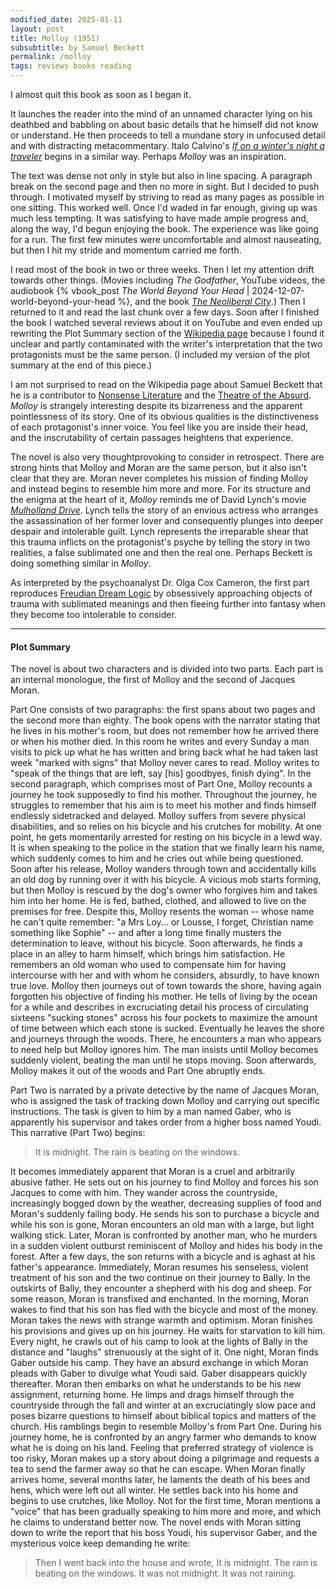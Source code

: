 ```yaml
---
modified_date: 2025-01-11
layout: post
title: Molloy (1951)
subsubtitle: by Samuel Beckett
permalink: /molloy
tags: reviews books reading
---
```


I almost quit this book as soon as I began it.
<!--more-->
It launches the reader into the mind of an unnamed character lying on his deathbed and babbling on about basic details that he himself did not know or understand.
He then proceeds to tell a mundane story in unfocused detail and with distracting metacommentary.
Italo Calvino's [_If on a winter's night a traveler_](https://en.wikipedia.org/wiki/If_on_a_winter's_night_a_traveler) begins in a similar way.
Perhaps _Molloy_ was an inspiration.

The text was dense not only in style but also in line spacing.
A paragraph break on the second page and then no more in sight.
But I decided to push through.
I motivated myself by striving to read as many pages as possible in one sitting.
This worked well.
Once I'd waded in far enough, giving up was much less tempting.
It was satisfying to have made ample progress and, along the way, I'd begun enjoying the book.
The experience was like going for a run.
The first few minutes were uncomfortable and almost nauseating, but then I hit my stride and momentum carried me forth.

I read most of the book in two or three weeks.
Then I let my attention drift towards other things.
(Movies including _The Godfather_, YouTube videos, the audiobook {% vbook_post _The World Beyond Your Head_ | 2024-12-07-world-beyond-your-head %}, and the book [_The Neoliberal City_](https://www.cornellpress.cornell.edu/book/9780801473036/the-neoliberal-city/).)
Then I returned to it and read the last chunk over a few days.
Soon after I finished the book I watched several reviews about it on YouTube and even ended up rewriting the Plot Summary section of the [Wikipedia page](https://en.wikipedia.org/wiki/Molloy_(novel)) because I found it unclear and partly contaminated with the writer's interpretation that the two protagonists must be the same person.
(I included my version of the plot summary at the end of this piece.)

I am not surprised to read on the Wikipedia page about Samuel Beckett that he is a contributor to [Nonsense Literature](https://en.wikipedia.org/wiki/Literary_nonsense) and the [Theatre of the Absurd](https://en.wikipedia.org/wiki/Theatre_of_the_absurd).
_Molloy_ is strangely interesting despite its bizarreness and the apparent pointlessness of its story.
One of its obvious qualities is the distinctiveness of each protagonist's inner voice.
You feel like you are inside their head, and the inscrutability of certain passages heightens that experience.

The novel is also very thoughtprovoking to consider in retrospect.
There are strong hints that Molloy and Moran are the same person, but it also isn't clear that they are.
Moran never completes his mission of finding Molloy and instead begins to resemble him more and more.
For its structure and the enigma at the heart of it, _Molloy_ reminds me of David Lynch's movie [_Mulholland Drive_](https://en.wikipedia.org/wiki/Mulholland_Drive_(film)).
Lynch tells the story of an envious actress who arranges the assassination of her former lover and consequently plunges into deeper despair and intolerable guilt.
Lynch represents the irreparable shear that this trauma inflicts on the protagonist's psyche by telling the story in two realities, a false sublimated one and then the real one.
Perhaps Beckett is doing something similar in _Molloy_.

As interpreted by the psychoanalyst Dr. Olga Cox Cameron, the first part reproduces [Freudian Dream Logic](https://en.wikipedia.org/wiki/The_Interpretation_of_Dreams?oldformat=true) by obsessively approaching objects of trauma with sublimated meanings and then fleeing further into fantasy when they become too intolerable to consider.

---

#### Plot Summary

The novel is about two characters and is divided into two parts. Each part is an internal monologue, the first of Molloy and the second of Jacques Moran.

Part One consists of two paragraphs: the first spans about two pages and the second more than eighty. The book opens with the narrator stating that he lives in his mother's room, but does not remember how he arrived there or when his mother died. In this room he writes and every Sunday a man visits to pick up what he has written and bring back what he had taken last week "marked with signs" that Molloy never cares to read. Molloy writes to "speak of the things that are left, say [his] goodbyes, finish dying". In the second paragraph, which comprises most of Part One, Molloy recounts a journey he took supposedly to find his mother. Throughout the journey, he struggles to remember that his aim is to meet his mother and finds himself endlessly sidetracked and delayed. Molloy suffers from severe physical disabilities, and so relies on his bicycle and his crutches for mobility. At one point, he gets momentarily arrested for resting on his bicycle in a lewd way. It is when speaking to the police in the station that we finally learn his name, which suddenly comes to him and he cries out while being questioned. Soon after his release, Molloy wanders through town and accidentally kills an old dog by running over it with his bicycle. A vicious mob starts forming, but then Molloy is rescued by the dog's owner who forgives him and takes him into her home. He is fed, bathed, clothed, and allowed to live on the premises for free. Despite this, Molloy resents the woman -- whose name he can't quite remember: "a Mrs Loy... or Lousse, I forget, Christian name something like Sophie" -- and after a long time finally musters the determination to leave, without his bicycle. Soon afterwards, he finds a place in an alley to harm himself, which brings him satisfaction. He remembers an old woman who used to compensate him for having intercourse with her and with whom he considers, absurdly, to have known true love. Molloy then journeys out of town towards the shore, having again forgotten his objective of finding his mother. He tells of living by the ocean for a while and describes in excruciating detail his process of circulating sixteens "sucking stones" across his four pockets to maximize the amount of time between which each stone is sucked. Eventually he leaves the shore and journeys through the woods. There, he encounters a man who appears to need help but Molloy ignores him. The man insists until Molloy becomes suddenly violent, beating the man until he stops moving. Soon afterwards, Molloy makes it out of the woods and Part One abruptly ends.

Part Two is narrated by a private detective by the name of Jacques Moran, who is assigned the task of tracking down Molloy and carrying out specific instructions. The task is given to him by a man named Gaber, who is apparently his supervisor and takes order from a higher boss named Youdi. This narrative (Part Two) begins:

> It is midnight. The rain is beating on the windows.

It becomes immediately apparent that Moran is a cruel and arbitrarily abusive father. He sets out on his journey to find Molloy and forces his son Jacques to come with him. They wander across the countryside, increasingly bogged down by the weather, decreasing supplies of food and Moran's suddenly failing body. He sends his son to purchase a bicycle and while his son is gone, Moran encounters an old man with a large, but light walking stick. Later, Moran is confronted by another man, who he murders in a sudden violent outburst reminiscent of Molloy and hides his body in the forest. After a few days, the son returns with a bicycle and is aghast at his father's appearance. Immediately, Moran resumes his senseless, violent treatment of his son and the two continue on their journey to Bally. In the outskirts of Bally, they encounter a shepherd with his dog and sheep. For some reason, Moran is transfixed and enchanted. In the morning, Moran wakes to find that his son has fled with the bicycle and most of the money. Moran takes the news with strange warmth and optimism. Moran finishes his provisions and gives up on his journey. He waits for starvation to kill him. Every night, he crawls out of his camp to look at the lights of Bally in the distance and "laughs" strenuously at the sight of it. One night, Moran finds Gaber outside his camp. They have an absurd exchange in which Moran pleads with Gaber to divulge what Youdi said. Gaber disappears quickly thereafter. Moran then embarks on what he understands to be his new assignment, returning home. He limps and drags himself through the countryside through the fall and winter at an excruciatingly slow pace and poses bizarre questions to himself about biblical topics and matters of the church. His ramblings begin to resemble Molloy's from Part One. During his journey home, he is confronted by an angry farmer who demands to know what he is doing on his land. Feeling that preferred strategy of violence is too risky, Moran makes up a story about doing a pilgrimage and requests a tea to send the farmer away so that he can escape. When Moran finally arrives home, several months later, he laments the death of his bees and hens, which were left out all winter. He settles back into his home and begins to use crutches, like Molloy. Not for the first time, Moran mentions a "voice" that has been gradually speaking to him more and more, and which he claims to understand better now. The novel ends with Moran sitting down to write the report that his boss Youdi, his supervisor Gaber, and the mysterious voice keep demanding he write:

> Then I went back into the house and wrote, It is midnight. The rain is beating on the windows. It was not midnight. It was not raining.
